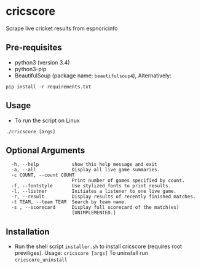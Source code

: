 # cricscore
Scrape live cricket results from espncricinfo

## Pre-requisites
* python3 (version 3.4)
* python3-pip
* BeautifulSoup (package name: ```beautifulsoup4```), Alternatively:
```
pip install -r requirements.txt
```

## Usage
* To run the script on Linux
```
./cricscore [args]
```

## Optional Arguments
```
  -h, --help            show this help message and exit
  -a, --all             Display all live game summaries.
  -c COUNT, --count COUNT
                        Print number of games specified by count.
  -f, --fontstyle       Use stylized fonts to print results.
  -l, --listner         Initiates a listener to one live game.
  -r, --result          Display results of recently finished matches.
  -t TEAM, --team TEAM  Search by team name.
  -s , --scorecard      Display full scorecard of the match(es)
                        [UNIMPLEMENTED.]
```

## Installation
* Run the shell script ```installer.sh```
to install cricscore (requires root previliges).
Usage: ```cricscore [args]```
To uninstall run ```cricscore_uninstall```
